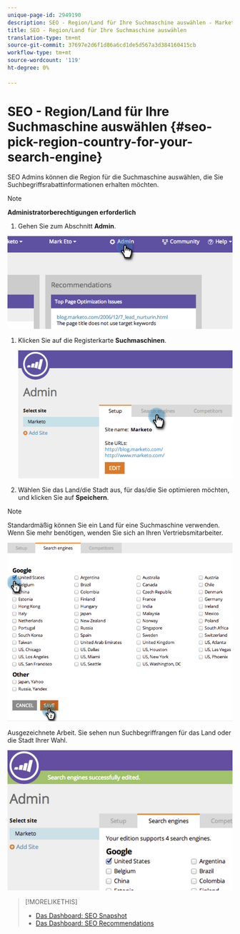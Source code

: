 ```yaml
---
unique-page-id: 2949190
description: SEO - Region/Land für Ihre Suchmaschine auswählen - Marketing Docs - Produktdokumentation
title: SEO - Region/Land für Ihre Suchmaschine auswählen
translation-type: tm+mt
source-git-commit: 37697e2d6f1d86a6cd1de5d567a3d384160415cb
workflow-type: tm+mt
source-wordcount: '119'
ht-degree: 0%

---
```



# SEO - Region/Land für Ihre Suchmaschine auswählen {#seo-pick-region-country-for-your-search-engine}

SEO Admins können die Region für die Suchmaschine auswählen, die Sie Suchbegriffsrabattinformationen erhalten möchten.

>[!NOTE]
>
>**Administratorberechtigungen erforderlich**

1. Gehen Sie zum Abschnitt **Admin**.

![](assets/image2014-9-17-21-3a6-3a43.png)

1. Klicken Sie auf die Registerkarte **Suchmaschinen**.

   ![](assets/image2014-9-17-21-3a7-3a25.png)

1. Wählen Sie das Land/die Stadt aus, für das/die Sie optimieren möchten, und klicken Sie auf **Speichern**.

>[!NOTE]
>
>Standardmäßig können Sie ein Land für eine Suchmaschine verwenden. Wenn Sie mehr benötigen, wenden Sie sich an Ihren Vertriebsmitarbeiter.

![](assets/image2014-9-17-21-3a8-3a8.png)

Ausgezeichnete Arbeit. Sie sehen nun Suchbegriffrangen für das Land oder die Stadt Ihrer Wahl.

![](assets/image2014-9-17-21-3a8-3a15.png)

>[!MORELIKETHIS]
>
>* [Das Dashboard: SEO Snapshot](/help/marketo/product-docs/additional-apps/seo/understanding-seo/understanding-the-seo-dashboard-seo-snapshot.md)
>* [Das Dashboard: SEO Recommendations](/help/marketo/product-docs/additional-apps/seo/understanding-seo/understanding-the-seo-dashboard-seo-recommendations.md)

